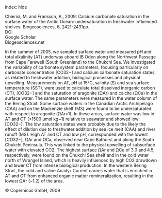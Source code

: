 index: hide

<div class="Citation">

  <div class="Citation-body">
    <div class="Citation-text">Chierici, M. and Fransson, A., 2009: Calcium carbonate saturation in the surface water of the Arctic Ocean: undersaturation in freshwater influenced shelves. <span class="Article-journal">Biogeosciences, </span><span class="Article-volume">6, </span>2421-2431pp.</div>
    <div class="Citation-links">
      <div class="CitationLink" data-href="https://doi.org/10.5194/bg-6-2421-2009">
        <div class="CitationLink-icon CitationLink-Doi"></div>
        <div class="CitationLink-text">DOI</div>
      </div>
      <div class="CitationLink" data-href="https://scholar.google.com/scholar?q=10.5194/bg-6-2421-2009">
        <div class="CitationLink-icon CitationLink-Scholar"></div>
        <div class="CitationLink-text">Google Scholar</div>
      </div>
      <div class="CitationLink" data-href="http://www.biogeosciences.net/6/2421/2009/">
        <div class="CitationLink-icon CitationLink-Publisher"></div>
        <div class="CitationLink-text">Biogeosciences.net</div>
      </div>
    </div>
  </div>
</div>

In the summer of 2005, we sampled surface water and measured pH and total alkalinity (AT) underway aboard IB Oden along the Northwest Passage from Cape Farewell (South Greenland) to the Chukchi Sea. We investigated the variability of carbonate system parameters, focusing particularly on carbonate concentration [CO32−] and calcium carbonate saturation states, as related to freshwater addition, biological processes and physical upwelling. Measurements on AT, pH at 15°C, salinity (S) and sea surface temperature (SST), were used to calculate total dissolved inorganic carbon (CT), [CO32−] and the saturation of aragonite (ΩAr) and calcite (ΩCa) in the surface water. The same parameters were measured in the water column of the Bering Strait. Some surface waters in the Canadian Arctic Archipelago (CAA) and on the Mackenzie shelf (MS) were found to be undersaturated with respect to aragonite (ΩAr<1). In these areas, surface water was low in AT and CT (<1500 μmol kg−1) relative to seawater and showed low [CO32−]. The low saturation states were probably due to the likely the effect of dilution due to freshwater addition by sea ice melt (CAA) and river runoff (MS). High AT and CT and low pH, corresponded with the lowest [CO32−], ΩAr and ΩCa, observed near Cape Bathurst and along the South Chukchi Peninsula. This was linked to the physical upwelling of subsurface water with elevated CO2. The highest surface ΩAr and ΩCa of 3.0 and 4.5, respectively, were found on the Chukchi Sea shelf and in the cold water north of Wrangel Island, which is heavily influenced by high CO2 drawdown and lower CT from intense biological production. In the western Bering Strait, the cold and saline Anadyr Current carries water that is enriched in AT and CT from enhanced organic matter remineralization, resulting in the lowest ΩAr (~1.2) of the area.

<div class="Citation-copy">
&copy; Copernicus GmbH, 2009
</div>
